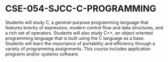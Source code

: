 # CSE-054-SJCC-C-PROGRAMMING
Students will study C, a general-purpose programming language that features brevity of expression, modern control flow and data structures, and a rich set of operators. Students will also study C++, an object oriented programming language that is built using the C language as a base. Students will learn the importance of portability and efficiency through a variety of programming assignments. This course includes application programs and/or systems software.
